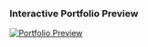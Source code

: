 ### Interactive Portfolio Preview
[![Portfolio Preview](preview.png)](https://tejababu846.github.io/Very-New-Portfolio/)
